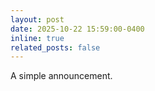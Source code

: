 ```yaml
---
layout: post
date: 2025-10-22 15:59:00-0400
inline: true
related_posts: false
---
```


A simple announcement.

